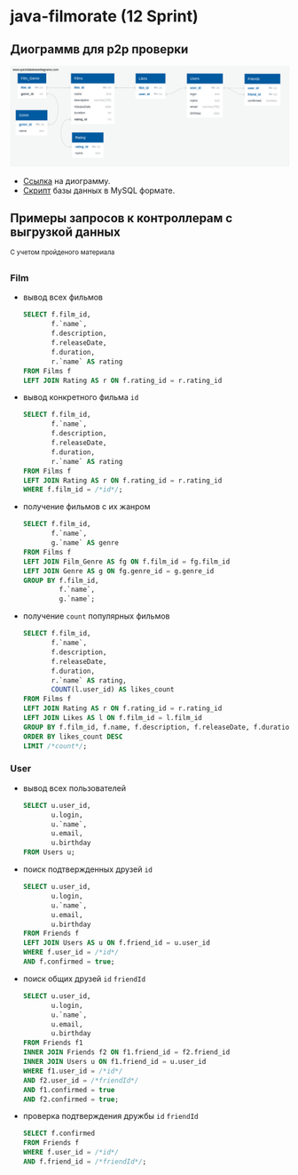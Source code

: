 # java-filmorate (12 Sprint)

## Диограммв для p2p проверки
![изображение](src/ER-diagram/QuickDBD-12_sprint.png)

* [Ссылка](https://app.quickdatabasediagrams.com/#/d/i89NpA) на диограмму.
* [Скрипт](src/ER-diagram/QuickDBD-12_sprint.sql) базы данных в MySQL формате.

## Примеры запросов к контроллерам с выгрузкой данных
<sup>С учетом пройденого материала</sup>

### Film
  * вывод всех фильмов
    ```SQL
    SELECT f.film_id,
           f.`name`,
           f.description,
           f.releaseDate,
           f.duration,
           r.`name` AS rating
    FROM Films f
    LEFT JOIN Rating AS r ON f.rating_id = r.rating_id
    ```
  
  * вывод конкретного фильма `id`
    ```SQL
    SELECT f.film_id,
           f.`name`,
           f.description,
           f.releaseDate,
           f.duration,
           r.`name` AS rating
    FROM Films f
    LEFT JOIN Rating AS r ON f.rating_id = r.rating_id
    WHERE f.film_id = /*id*/;
    ```
  * получение фильмов с их жанром
    ```SQL
    SELECT f.film_id,
           f.`name`,
           g.`name` AS genre
    FROM Films f
    LEFT JOIN Film_Genre AS fg ON f.film_id = fg.film_id
    LEFT JOIN Genre AS g ON fg.genre_id = g.genre_id
    GROUP BY f.film_id,
             f.`name`,
             g.`name`;
    ```
    
  * получение `count` популярных фильмов
    ```SQL
    SELECT f.film_id,
           f.`name`,
           f.description,
           f.releaseDate,
           f.duration,
           r.`name` AS rating,
           COUNT(l.user_id) AS likes_count
    FROM Films f
    LEFT JOIN Rating AS r ON f.rating_id = r.rating_id
    LEFT JOIN Likes AS l ON f.film_id = l.film_id
    GROUP BY f.film_id, f.name, f.description, f.releaseDate, f.duration, r.name
    ORDER BY likes_count DESC
    LIMIT /*count*/;
    ```

### User
* вывод всех пользователей
  ```SQL
  SELECT u.user_id,
         u.login,
         u.`name`,
         u.email,
         u.birthday
  FROM Users u;
  ```

* поиск подтвержденных друзей `id`
  ```SQL
  SELECT u.user_id,
         u.login,
         u.`name`,
         u.email,
         u.birthday
  FROM Friends f
  LEFT JOIN Users AS u ON f.friend_id = u.user_id
  WHERE f.user_id = /*id*/
  AND f.confirmed = true;
  ```
  
* поиск общих друзей `id` `friendId`
  ```SQL
  SELECT u.user_id,
         u.login,
         u.`name`,
         u.email,
         u.birthday
  FROM Friends f1
  INNER JOIN Friends f2 ON f1.friend_id = f2.friend_id
  INNER JOIN Users u ON f1.friend_id = u.user_id
  WHERE f1.user_id = /*id*/
  AND f2.user_id = /*friendId*/
  AND f1.confirmed = true
  AND f2.confirmed = true;
  ```

* проверка подтверждения дружбы `id` `friendId`
  ```SQL
  SELECT f.confirmed
  FROM Friends f
  WHERE f.user_id = /*id*/
  AND f.friend_id = /*friendId*/;
  ```
